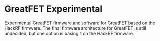 # GreatFET Experimental

Experimental GreatFET firmware and software for GreatFET based on the HackRF firmware.
The final firmware architecture for GreatFET is still undecided, but one option is
basing it on the HackRF firmware.
